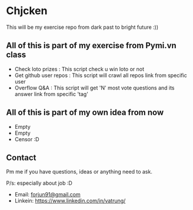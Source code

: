 # Chjcken

This will be my exercise repo from dark past to bright future :))


## All of this is part of my exercise from Pymi.vn class

-	Check loto prizes : This script check u win loto or not
-	Get github user repos : This script will crawl all repos link from specific user
-	Overflow Q&A : This script will get 'N' most vote questions and its answer link from specific 'tag'


## All of this is part of my own idea from now

-	Empty
-	Empty
-	Censor :D


## Contact

Pm me if you have questions, ideas or anything need to ask.

P/s: especially about job :D

- Email: forjun91@gmail.com
- Linkein: https://www.linkedin.com/in/vatrung/
